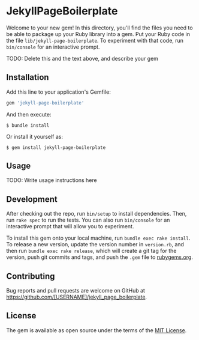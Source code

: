 # JekyllPageBoilerplate

Welcome to your new gem! In this directory, you'll find the files you need to be able to package up your Ruby library into a gem. Put your Ruby code in the file `lib/jekyll-page-boilerplate`. To experiment with that code, run `bin/console` for an interactive prompt.

TODO: Delete this and the text above, and describe your gem

## Installation

Add this line to your application's Gemfile:

```ruby
gem 'jekyll-page-boilerplate'
```

And then execute:

    $ bundle install

Or install it yourself as:

    $ gem install jekyll-page-boilerplate

## Usage

TODO: Write usage instructions here

## Development

After checking out the repo, run `bin/setup` to install dependencies. Then, run `rake spec` to run the tests. You can also run `bin/console` for an interactive prompt that will allow you to experiment.

To install this gem onto your local machine, run `bundle exec rake install`. To release a new version, update the version number in `version.rb`, and then run `bundle exec rake release`, which will create a git tag for the version, push git commits and tags, and push the `.gem` file to [rubygems.org](https://rubygems.org).

## Contributing

Bug reports and pull requests are welcome on GitHub at https://github.com/[USERNAME]/jekyll_page_boilerplate.


## License

The gem is available as open source under the terms of the [MIT License](https://opensource.org/licenses/MIT).
